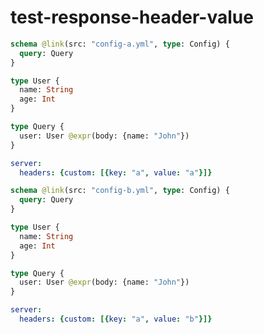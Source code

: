 # test-response-header-value

```graphql @config
schema @link(src: "config-a.yml", type: Config) {
  query: Query
}

type User {
  name: String
  age: Int
}

type Query {
  user: User @expr(body: {name: "John"})
}
```

```yml @file:config-a.yml
server:
  headers: {custom: [{key: "a", value: "a"}]}
```

```graphql @config
schema @link(src: "config-b.yml", type: Config) {
  query: Query
}

type User {
  name: String
  age: Int
}

type Query {
  user: User @expr(body: {name: "John"})
}
```

```yml @file:config.yml
server:
  headers: {custom: [{key: "a", value: "b"}]}
```
